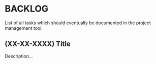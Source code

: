 # BACKLOG

List of all tasks which should eventually be documented in the project management tool.


## (XX-XX-XXXX) Title

Description...
